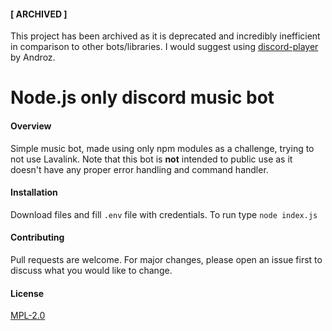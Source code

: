 #### [ ARCHIVED ]

This project has been archived as it is deprecated and incredibly inefficient in comparison to other bots/libraries. I would suggest using [discord-player](https://github.com/Androz2091/discord-player/) by Androz.

# Node.js only discord music bot

#### Overview

Simple music bot, made using only npm modules as a challenge, trying to not use Lavalink. Note that this bot is **not** intended to public use as it doesn't have any proper error handling and command handler.

#### Installation

Download files and fill `.env` file with credentials. To run type `node index.js`

#### Contributing

Pull requests are welcome. For major changes, please open an issue first to discuss what you would like to change.

#### License

[MPL-2.0](/LICENSE)
